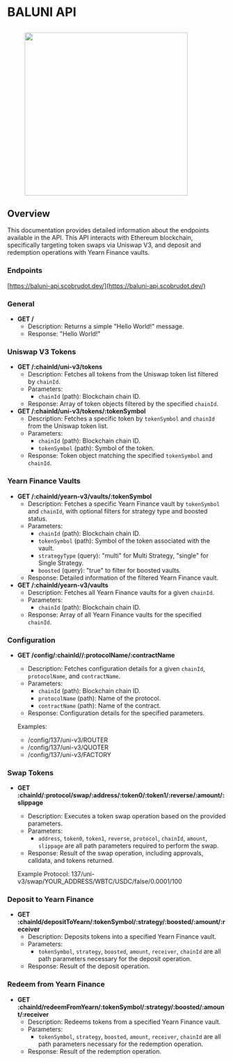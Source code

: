 # BALUNI API

##

<div align="left">

<figure><img src="https://storage.googleapis.com/download/storage/v1/b/buidlguidl-v3.appspot.com/o/builds%2F658192138d8963c5fdb4fe204.png?generation=1710859848088795&#x26;alt=media" alt="" width="375"><figcaption></figcaption></figure>

</div>

## Overview

This documentation provides detailed information about the endpoints available in the API. This API interacts with Ethereum blockchain, specifically targeting token swaps via Uniswap V3, and deposit and redemption operations with Yearn Finance vaults.

### Endpoints

[https://baluni-api.scobrudot.dev/](https://baluni-api.scobrudot.dev/)

### General

* **GET /**
  * Description: Returns a simple "Hello World!" message.
  * Response: "Hello World!"

### Uniswap V3 Tokens

* **GET /:chainId/uni-v3/tokens**
  * Description: Fetches all tokens from the Uniswap token list filtered by `chainId`.
  * Parameters:
    * `chainId` (path): Blockchain chain ID.
  * Response: Array of token objects filtered by the specified `chainId`.
* **GET /:chainId/uni-v3/tokens/:tokenSymbol**
  * Description: Fetches a specific token by `tokenSymbol` and `chainId` from the Uniswap token list.
  * Parameters:
    * `chainId` (path): Blockchain chain ID.
    * `tokenSymbol` (path): Symbol of the token.
  * Response: Token object matching the specified `tokenSymbol` and `chainId`.

### Yearn Finance Vaults

* **GET /:chainId/yearn-v3/vaults/:tokenSymbol**
  * Description: Fetches a specific Yearn Finance vault by `tokenSymbol` and `chainId`, with optional filters for strategy type and boosted status.
  * Parameters:
    * `chainId` (path): Blockchain chain ID.
    * `tokenSymbol` (path): Symbol of the token associated with the vault.
    * `strategyType` (query): "multi" for Multi Strategy, "single" for Single Strategy.
    * `boosted` (query): "true" to filter for boosted vaults.
  * Response: Detailed information of the filtered Yearn Finance vault.
* **GET /:chainId/yearn-v3/vaults**
  * Description: Fetches all Yearn Finance vaults for a given `chainId`.
  * Parameters:
    * `chainId` (path): Blockchain chain ID.
  * Response: Array of all Yearn Finance vaults for the specified `chainId`.

### Configuration

*   **GET /config/:chainId//:protocolName/:contractName**

    * Description: Fetches configuration details for a given `chainId`, `protocolName`, and `contractName`.
    * Parameters:
      * `chainId` (path): Blockchain chain ID.
      * `protocolName` (path): Name of the protocol.
      * `contractName` (path): Name of the contract.
    * Response: Configuration details for the specified parameters.

    Examples:

    * /config/137/uni-v3/ROUTER
    * /config/137/uni-v3/QUOTER
    * /config/137/uni-v3/FACTORY

### Swap Tokens

*   **GET :chainId/:protocol/swap/:address/:token0/:token1/:reverse/:amount/:slippage**

    * Description: Executes a token swap operation based on the provided parameters.
    * Parameters:
      * `address`, `token0`, `token1`, `reverse`, `protocol`, `chainId`, `amount`, `slippage` are all path parameters required to perform the swap.
    * Response: Result of the swap operation, including approvals, calldata, and tokens returned.

    Example Protocol: 137/uni-v3/swap/YOUR\_ADDRESS/WBTC/USDC/false/0.0001/100

### Deposit to Yearn Finance

* **GET :chainId/depositToYearn/:tokenSymbol/:strategy/:boosted/:amount/:receiver**
  * Description: Deposits tokens into a specified Yearn Finance vault.
  * Parameters:
    * `tokenSymbol`, `strategy`, `boosted`, `amount`, `receiver`, `chainId` are all path parameters necessary for the deposit operation.
  * Response: Result of the deposit operation.

### Redeem from Yearn Finance

* **GET :chainId/redeemFromYearn/:tokenSymbol/:strategy/:boosted/:amount/:receiver**
  * Description: Redeems tokens from a specified Yearn Finance vault.
  * Parameters:
    * `tokenSymbol`, `strategy`, `boosted`, `amount`, `receiver`, `chainId` are all path parameters necessary for the redemption operation.
  * Response: Result of the redemption operation.

